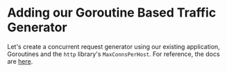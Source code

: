 # Adding our Goroutine Based Traffic Generator

Let's create a concurrent request generator using our existing application, Goroutines and the `http` library's `MaxConnsPerHost`. For reference, the docs are [here](https://golang.org/pkg/net/http/#Transport).

